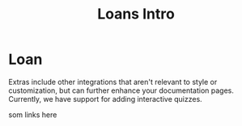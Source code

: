 ﻿---
title: Loans Intro
description: Loans introducation
tags:
 - Loan
---

# Loan

Extras include other integrations that aren't relevant to style or customization,
but can further enhance your documentation pages. Currently, we have support
for adding interactive quizzes.

som links here

